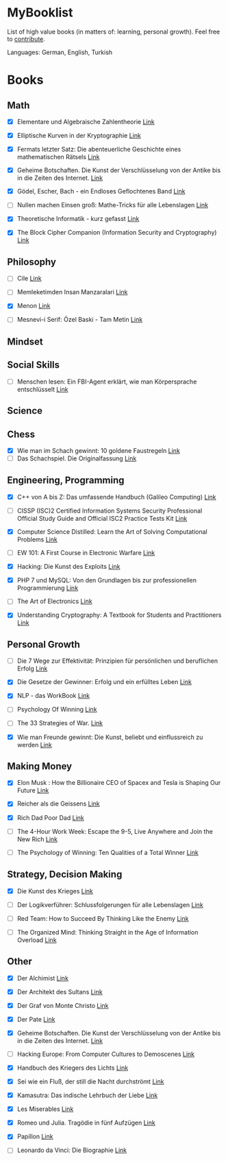 # MyBooklist
List of high value books (in matters of: learning, personal growth). Feel free to [contribute](contributing.md).

Languages: German, English, Turkish


# Books


## Math
- [x] Elementare und Algebraische Zahlentheorie [Link](https://www.amazon.de/gp/product/3834812560/ref=as_li_tl?ie=UTF8&camp=1638&creative=6742&creativeASIN=3834812560&linkCode=as2&tag=yakupates-21&linkId=475c5584544049a7f2be580dcc2deb57)
- [x] Elliptische Kurven in der Kryptographie [Link](http://amzn.to/2yzU87u)
- [x] Fermats letzter Satz: Die abenteuerliche Geschichte eines mathematischen Rätsels [Link](http://amzn.to/2eWzhG2)
- [x] Geheime Botschaften. Die Kunst der Verschlüsselung von der Antike bis in die Zeiten des Internet. [Link](http://amzn.to/2eXC5mg)
- [x] Gödel, Escher, Bach - ein Endloses Geflochtenes Band [Link](http://amzn.to/2wTo1yG)
- [ ] Nullen machen Einsen groß: Mathe-Tricks für alle Lebenslagen [Link](http://amzn.to/2inscvT)
- [x] Theoretische Informatik - kurz gefasst [Link](http://amzn.to/2xQOBsr)
- [x] The Block Cipher Companion (Information Security and Cryptography) [Link](http://amzn.to/2wJhkRs)


## Philosophy
- [ ] Cile [Link](http://amzn.to/2w3OlJk)
- [ ] Memleketimden Insan Manzaralari [Link](http://amzn.to/2w3ziiV)
- [x] Menon [Link](https://www.amazon.de/gp/product/1484049829/ref=as_li_tl?ie=UTF8&tag=yakupates-21&camp=1638&creative=6742&linkCode=as2&creativeASIN=1484049829&linkId=04a38cff5dfded7026aa33d48687884b)
- [ ] Mesnevi-i Serif: Özel Baski - Tam Metin [Link](http://amzn.to/2eMN3LE)


## Mindset


## Social Skills
- [ ] Menschen lesen: Ein FBI-Agent erklärt, wie man Körpersprache entschlüsselt [Link](https://www.amazon.de/gp/product/3868822135/ref=as_li_tl?ie=UTF8&tag=yakupates-21&camp=1638&creative=6742&linkCode=as2&creativeASIN=3868822135&linkId=6cffdf144533d6ce26d374bee4b8b4fd)


## Science


## Chess
- [x] Wie man im Schach gewinnt: 10 goldene Faustregeln [Link](http://amzn.to/2yhwiw6)
- [ ] Das Schachspiel. Die Originalfassung [Link](http://amzn.to/2jORwPr)

## Engineering, Programming
- [x] C++ von A bis Z: Das umfassende Handbuch (Galileo Computing) [Link](http://amzn.to/2j9L98Z)
- [ ] CISSP (ISC)2 Certified Information Systems Security Professional Official Study Guide and Official ISC2 Practice Tests Kit [Link](http://amzn.to/2jiVIXD)
- [x] Computer Science Distilled: Learn the Art of Solving Computational Problems [Link](http://amzn.to/2hLyc5s)
- [ ] EW 101: A First Course in Electronic Warfare [Link](http://amzn.to/2w3uBph)
- [x] Hacking: Die Kunst des Exploits [Link](http://amzn.to/2eTVzZ7)
- [x] PHP 7 und MySQL: Von den Grundlagen bis zur professionellen Programmierung [Link](http://amzn.to/2j9Z3bf)
- [ ] The Art of Electronics [Link](http://amzn.to/2j3ixP2)
- [x] Understanding Cryptography: A Textbook for Students and Practitioners [Link](http://amzn.to/2xV0zkL)


## Personal Growth
- [ ] Die 7 Wege zur Effektivität: Prinzipien für persönlichen und beruflichen Erfolg [Link](http://amzn.to/2y12mVC)
- [x] Die Gesetze der Gewinner: Erfolg und ein erfülltes Leben [Link](http://amzn.to/2eZtu2D)
- [x] NLP - das WorkBook [Link](https://www.amazon.de/gp/product/3935767579/ref=as_li_tl?ie=UTF8&tag=yakupates-21&camp=1638&creative=6742&linkCode=as2&creativeASIN=3935767579&linkId=748dc27304d220905f40de8e196d053f)
- [ ] Psychology Of Winning [Link](http://amzn.to/2xcmjL2)
- [ ] The 33 Strategies of War. [Link](http://amzn.to/2kF6OXu)
- [x] Wie man Freunde gewinnt: Die Kunst, beliebt und einflussreich zu werden [Link](http://amzn.to/2f0oBq1)


## Making Money
- [x] Elon Musk : How the Billionaire CEO of Spacex and Tesla is Shaping Our Future [Link](https://www.amazon.de/gp/product/0753557525/ref=as_li_tl?ie=UTF8&tag=yakupates-21&camp=1638&creative=6742&linkCode=as2&creativeASIN=0753557525&linkId=9f565aab7fd997545c455e9c67b02fd2)
- [x] Reicher als die Geissens [Link](http://amzn.to/2xwqv9e)
- [x] Rich Dad Poor Dad [Link](https://www.amazon.de/gp/product/3898798828/ref=as_li_tl?ie=UTF8&tag=yakupates-21&camp=1638&creative=6742&linkCode=as2&creativeASIN=3898798828&linkId=c2844800d7797f222bad59091dca9043)
- [ ] The 4-Hour Work Week: Escape the 9-5, Live Anywhere and Join the New Rich [Link](http://amzn.to/2hbfpvR)
- [ ] The Psychology of Winning: Ten Qualities of a Total Winner [Link](http://amzn.to/2haOTCY)


## Strategy, Decision Making
- [x] Die Kunst des Krieges [Link](http://amzn.to/2jaqCRJ)
- [ ] Der Logikverführer: Schlussfolgerungen für alle Lebenslagen [Link](https://www.amazon.de/gp/product/B009625JDQ/ref=as_li_tl?ie=UTF8&tag=yakupates-21&camp=1638&creative=6742&linkCode=as2&creativeASIN=B009625JDQ&linkId=f3642cce75074de986bf76b151f20d5f)
- [ ] Red Team: How to Succeed By Thinking Like the Enemy [Link](http://amzn.to/2frZ8CP)
- [ ] The Organized Mind: Thinking Straight in the Age of Information Overload [Link](http://amzn.to/2yeMNdC)


## Other
- [x] Der Alchimist [Link](http://amzn.to/2vSnMGT)
- [x] Der Architekt des Sultans [Link](http://amzn.to/2vRPALL)
- [x] Der Graf von Monte Christo [Link](http://amzn.to/2wOvNdv)
- [x] Der Pate [Link](https://www.amazon.de/gp/product/3499231107/ref=as_li_tl?ie=UTF8&tag=yakupates-21&camp=1638&creative=6742&linkCode=as2&creativeASIN=3499231107&linkId=26a26be4e65cd42a08e00431767fd3e8)
- [x] Geheime Botschaften. Die Kunst der Verschlüsselung von der Antike bis in die Zeiten des Internet. [Link](http://amzn.to/2i7cHvM)
- [ ] Hacking Europe: From Computer Cultures to Demoscenes [Link](http://amzn.to/2jjrZxA)
- [x] Handbuch des Kriegers des Lichts [Link](http://amzn.to/2l4WFn5)
- [x] Sei wie ein Fluß, der still die Nacht durchströmt [Link](https://amzn.to/2K8Lc1R)
- [x] Kamasutra: Das indische Lehrbuch der Liebe [Link](http://amzn.to/2japnC3)
- [x] Les Miserables [Link](http://amzn.to/2jcNkbN)
- [x] Romeo und Julia. Tragödie in fünf Aufzügen [Link](http://amzn.to/2vS8IJj)
- [x] Papillon [Link](http://amzn.to/2vSPymG)
- [ ] Leonardo da Vinci: Die Biographie [Link](https://amzn.to/2Km1cNr)

